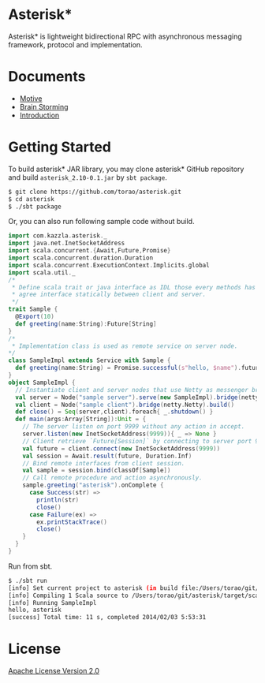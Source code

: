 Asterisk\*
========

Asterisk\* is lightweight bidirectional RPC with asynchronous messaging framework, protocol and implementation.

Documents
=========

* [Motive](http://prezi.com/ia6rjvjrhe6d/asterisk-motivation/)
* [Brain Storming](http://prezi.com/ktjdnfshx8dv/asterisk-brain-storming/)
* [Introduction](docs/introduction.md)

Getting Started
===============

To build asterisk\* JAR library, you may clone asterisk\* GitHub repository and build `asterisk_2.10-0.1.jar` by
`sbt package`.

```sh
$ git clone https://github.com/torao/asterisk.git
$ cd asterisk
$ ./sbt package
```

Or, you can also run following sample code without build.

```scala
import com.kazzla.asterisk._
import java.net.InetSocketAddress
import scala.concurrent.{Await,Future,Promise}
import scala.concurrent.duration.Duration
import scala.concurrent.ExecutionContext.Implicits.global
import scala.util._
/*
 * Define scala trait or java interface as IDL those every methods has @Export(function-id) and Future return type to
 * agree interface statically between client and server.
 */
trait Sample {
  @Export(10)
  def greeting(name:String):Future[String]
}
/*
 * Implementation class is used as remote service on server node.
*/
class SampleImpl extends Service with Sample {
  def greeting(name:String) = Promise.successful(s"hello, $name").future
}
object SampleImpl {
  // Instantiate client and server nodes that use Netty as messenger bridge.
  val server = Node("sample server").serve(new SampleImpl).bridge(netty.Netty).build()
  val client = Node("sample client").bridge(netty.Netty).build()
  def close() = Seq(server,client).foreach{ _.shutdown() }
  def main(args:Array[String]):Unit = {
    // The server listen on port 9999 without any action in accept.
    server.listen(new InetSocketAddress(9999)){ _ => None }
    // Client retrieve `Future[Session]` by connecting to server port 9999.
    val future = client.connect(new InetSocketAddress(9999))
    val session = Await.result(future, Duration.Inf)
    // Bind remote interfaces from client session.
    val sample = session.bind(classOf[Sample])
    // Call remote procedure and action asynchronously.
    sample.greeting("asterisk").onComplete {
      case Success(str) =>
        println(str)
        close()
      case Failure(ex) =>
        ex.printStackTrace()
        close()
    }
  }
}
```

Run from sbt.

```sh
$ ./sbt run
[info] Set current project to asterisk (in build file:/Users/torao/git/asterisk/)
[info] Compiling 1 Scala source to /Users/torao/git/asterisk/target/scala-2.10/classes...
[info] Running SampleImpl
hello, asterisk
[success] Total time: 11 s, completed 2014/02/03 5:53:31
```

License
=======
[Apache License Version 2.0](LICENSE)